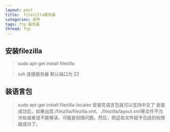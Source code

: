```yaml
---
layout: post
title:  filezilla服务器
categories: 软件
tags: ftp 服务器
thread: ftp
---
```

## 安装filezilla
> sudo apt-get install filezilla

> ssh 连接服务器 默认端口为 22

## 装语言包
> sudo apt-get install filezilla-locales
> 安装完语言包就可以支持中文了
> 安装成功后，如果出现./filezilla/filezilla.xml、./filezilla/layout.xml等文件不允许些或者说不能够读，可能是权限问题。然后，把这些文件赋予合适的权限就成功了。